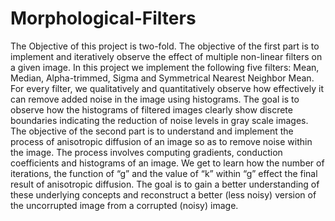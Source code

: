 # Morphological-Filters

The Objective of this project is two-fold. The objective of the first part is to implement and iteratively observe the effect of multiple non-linear filters on a given image. In this project we implement the following five filters: Mean, Median, Alpha-trimmed, Sigma and Symmetrical Nearest Neighbor Mean. For every filter, we qualitatively and quantitatively observe how effectively it can remove added noise in the image using histograms. The goal is to observe how the histograms of filtered images clearly show discrete boundaries indicating the reduction of noise levels in gray scale images. The objective of the second part is to understand and implement the process of anisotropic diffusion of an image so as to remove noise within the image. The process involves computing gradients, conduction coefficients and histograms of an image. We get to learn how the number of iterations, the function of “g” and the value of “k” within “g” effect the final result of anisotropic diffusion. The goal is to gain a better understanding of these underlying concepts and reconstruct a better (less noisy) version of the uncorrupted image from a corrupted (noisy) image.
